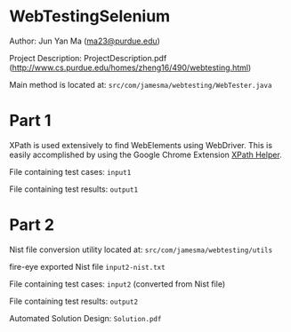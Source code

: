 WebTestingSelenium
==================

Author: Jun Yan Ma (ma23@purdue.edu)

Project Description: ProjectDescription.pdf (http://www.cs.purdue.edu/homes/zheng16/490/webtesting.html)

Main method is located at: `src/com/jamesma/webtesting/WebTester.java`

Part 1
======

XPath is used extensively to find WebElements using WebDriver. This is easily accomplished by using the Google Chrome Extension [XPath Helper][].

File containing test cases: `input1`

File containing test results: `output1`

Part 2
======

Nist file conversion utility located at: `src/com/jamesma/webtesting/utils`

fire-eye exported Nist file `input2-nist.txt`

File containing test cases: `input2` (converted from Nist file)

File containing test results: `output2`

Automated Solution Design: `Solution.pdf`

[XPath Helper]: https://chrome.google.com/webstore/detail/xpath-helper/hgimnogjllphhhkhlmebbmlgjoejdpjl "XPath Helper"